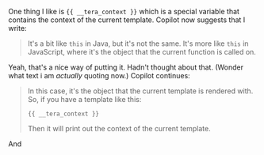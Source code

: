 One thing I like is `{{ __tera_context }}` which is a special variable that contains the context of the current template. 
Copilot now suggests that I write:

> It's a bit like `this` in Java, but it's not the same. It's more like `this` in JavaScript, where it's the object that the current function is called on.

Yeah, that's a nice way of putting it. Hadn't thought about that. (Wonder what text i am _actually_ quoting now.) Copilot continues: 
 
> In this case, it's the object that the current template is rendered with. So, if you have a template like this:
>
>    `{{ __tera_context }}`
>   
>
>Then it will print out the context of the current template.

And 